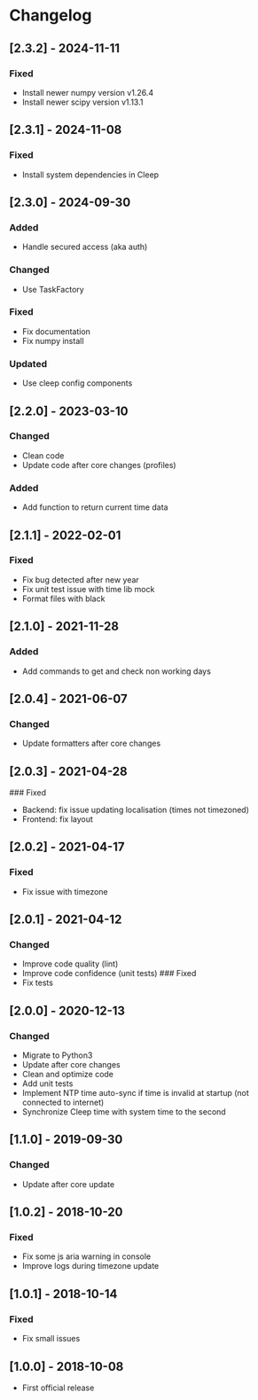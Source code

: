# Changelog

## [2.3.2] - 2024-11-11

### Fixed
- Install newer numpy version v1.26.4
- Install newer scipy version v1.13.1

## [2.3.1] - 2024-11-08

### Fixed

- Install system dependencies in Cleep

## [2.3.0] - 2024-09-30
### Added
- Handle secured access (aka auth)

### Changed
- Use TaskFactory

### Fixed
- Fix documentation
- Fix numpy install

### Updated
- Use cleep config components

## [2.2.0] - 2023-03-10
### Changed
- Clean code
- Update code after core changes (profiles)

### Added
- Add function to return current time data

## [2.1.1] - 2022-02-01
### Fixed
- Fix bug detected after new year
- Fix unit test issue with time lib mock
- Format files with black

## [2.1.0] - 2021-11-28
### Added
* Add commands to get and check non working days

## [2.0.4] - 2021-06-07
### Changed
* Update formatters after core changes

## [2.0.3] - 2021-04-28
### Fixed
* Backend: fix issue updating localisation (times not timezoned)
* Frontend: fix layout

## [2.0.2] - 2021-04-17
### Fixed
* Fix issue with timezone

## [2.0.1] - 2021-04-12
### Changed
* Improve code quality (lint)
* Improve code confidence (unit tests)
### Fixed
* Fix tests

## [2.0.0] - 2020-12-13
### Changed
* Migrate to Python3
* Update after core changes
* Clean and optimize code
* Add unit tests
* Implement NTP time auto-sync if time is invalid at startup (not connected to internet)
* Synchronize Cleep time with system time to the second

## [1.1.0] - 2019-09-30
### Changed
* Update after core update

## [1.0.2] - 2018-10-20
### Fixed
* Fix some js aria warning in console
* Improve logs during timezone update

## [1.0.1] - 2018-10-14
### Fixed
* Fix small issues

## [1.0.0] - 2018-10-08

* First official release

